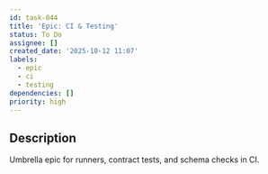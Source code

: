 ```yaml
---
id: task-044
title: 'Epic: CI & Testing'
status: To Do
assignee: []
created_date: '2025-10-12 11:07'
labels:
  - epic
  - ci
  - testing
dependencies: []
priority: high
---
```


## Description

<!-- SECTION:DESCRIPTION:BEGIN -->
Umbrella epic for runners, contract tests, and schema checks in CI.
<!-- SECTION:DESCRIPTION:END -->

